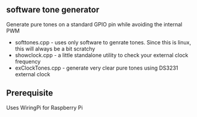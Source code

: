 software tone generator
-----------------------
Generate pure tones on a standard GPIO pin while avoiding the internal PWM

* softtones.cpp - uses only software to genrate tones.  Since this is linux, this will always be a bit scratchy
* showclock.cpp  - a little standalone utility to check your external clock frequency
* exClockTones.cpp - generate very clear pure tones using DS3231 external clock


## Prerequisite

Uses WiringPi for Raspberry Pi

